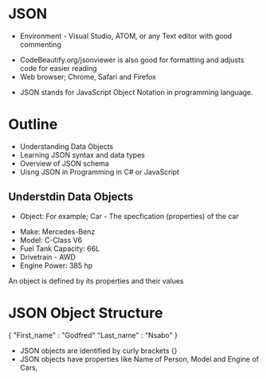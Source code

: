  # JSON
 * Environment - Visual Studio, ATOM, or any Text editor with good commenting
 - CodeBeautify.org/jsonviewer is also good for formatting and adjusts code for easier reading
 - Web browser; Chrome, Safari and Firefox

* JSON stands for JavaScript Object Notation in programming language.

# Outline

- Understanding Data Objects
- Learning JSON syntax and data types
- Overview of JSON schema
- Uisng JSON in Programming in C# or JavaScript

## Understdin Data Objects

* Object: For example; Car - The specfication (properties) of the car
 - Make: Mercedes-Benz
 - Model: C-Class V6
 - Fuel Tank Capacity: 66L
 - Drivetrain - AWD
 - Engine Power: 385 hp 

An object is defined by its properties and their values

# JSON Object Structure
{
    "First_name" : "Godfred"
    "Last_name"  : "Nsabo" 
}

 - JSON objects are identified by curly brackets {}
 - JSON objects have properties like Name of Person, Model and Engine of Cars,
 